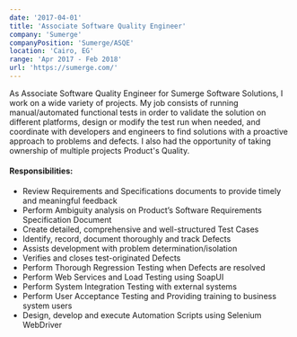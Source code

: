 ```yaml
---
date: '2017-04-01'
title: 'Associate Software Quality Engineer'
company: 'Sumerge'
companyPosition: 'Sumerge/ASQE'
location: 'Cairo, EG'
range: 'Apr 2017 - Feb 2018'
url: 'https://sumerge.com/'
---
```


As Associate Software Quality Engineer for Sumerge Software Solutions, I work on a wide variety of projects. My job consists of running manual/automated functional tests in order to validate the solution on different platforms, design or modify the test run when needed, and coordinate with developers and engineers to find solutions with a proactive approach to problems and defects. I also had the opportunity of taking ownership of multiple projects Product's Quality.

#### Responsibilities:

- Review Requirements and Specifications documents to provide timely and meaningful feedback
- Perform Ambiguity analysis on Product’s Software Requirements Specification Document
- Create detailed, comprehensive and well-structured Test Cases
- Identify, record, document thoroughly and track Defects
- Assists development with problem determination/isolation
- Verifies and closes test-originated Defects
- Perform Thorough Regression Testing when Defects are resolved
- Perform Web Services and Load Testing using SoapUI
- Perform System Integration Testing with external systems
- Perform User Acceptance Testing and Providing training to business system users
- Design, develop and execute Automation Scripts using Selenium WebDriver
